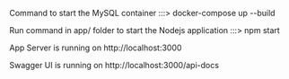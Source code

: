 Command to start the MySQL container :::> docker-compose up --build

Run command in app/ folder to start the Nodejs application :::> npm start

App Server is running on http://localhost:3000

Swagger UI is running on http://localhost:3000/api-docs
